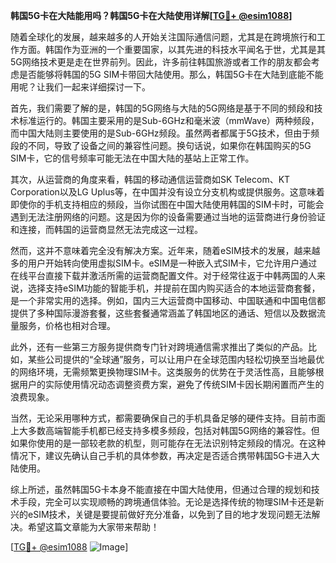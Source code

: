 **韩国5G卡在大陆能用吗？韩国5G卡在大陆使用详解[[TG💪+ @esim1088](https://t.me/s/esim1088)]**

随着全球化的发展，越来越多的人开始关注国际通信问题，尤其是在跨境旅行和工作方面。韩国作为亚洲的一个重要国家，以其先进的科技水平闻名于世，尤其是其5G网络技术更是走在世界前列。因此，许多前往韩国旅游或者工作的朋友都会考虑是否能够将韩国的5G SIM卡带回大陆使用。那么，韩国5G卡在大陆到底能不能用呢？让我们一起来详细探讨一下。

首先，我们需要了解的是，韩国的5G网络与大陆的5G网络是基于不同的频段和技术标准运行的。韩国主要采用的是Sub-6GHz和毫米波（mmWave）两种频段，而中国大陆则主要使用的是Sub-6GHz频段。虽然两者都属于5G技术，但由于频段的不同，导致了设备之间的兼容性问题。换句话说，如果你在韩国购买的5G SIM卡，它的信号频率可能无法在中国大陆的基站上正常工作。

其次，从运营商的角度来看，韩国的移动通信运营商如SK Telecom、KT Corporation以及LG Uplus等，在中国并没有设立分支机构或提供服务。这意味着即使你的手机支持相应的频段，当你试图在中国大陆使用韩国的SIM卡时，可能会遇到无法注册网络的问题。这是因为你的设备需要通过当地的运营商进行身份验证和连接，而韩国的运营商显然无法完成这一过程。

然而，这并不意味着完全没有解决方案。近年来，随着eSIM技术的发展，越来越多的用户开始转向使用虚拟SIM卡。eSIM是一种嵌入式SIM卡，它允许用户通过在线平台直接下载并激活所需的运营商配置文件。对于经常往返于中韩两国的人来说，选择支持eSIM功能的智能手机，并提前在国内购买适合的本地运营商套餐，是一个非常实用的选择。例如，国内三大运营商中国移动、中国联通和中国电信都提供了多种国际漫游套餐，这些套餐通常涵盖了韩国地区的通话、短信以及数据流量服务，价格也相对合理。

此外，还有一些第三方服务提供商专门针对跨境通信需求推出了类似的产品。比如，某些公司提供的“全球通”服务，可以让用户在全球范围内轻松切换至当地最优的网络环境，无需频繁更换物理SIM卡。这类服务的优势在于灵活性高，且能够根据用户的实际使用情况动态调整资费方案，避免了传统SIM卡因长期闲置而产生的浪费现象。

当然，无论采用哪种方式，都需要确保自己的手机具备足够的硬件支持。目前市面上大多数高端智能手机都已经支持多模多频段，包括对韩国5G网络的兼容性。但如果你使用的是一部较老款的机型，则可能存在无法识别特定频段的情况。在这种情况下，建议先确认自己手机的具体参数，再决定是否适合携带韩国5G卡进入大陆使用。

综上所述，虽然韩国5G卡本身不能直接在中国大陆使用，但通过合理的规划和技术手段，完全可以实现顺畅的跨境通信体验。无论是选择传统的物理SIM卡还是新兴的eSIM技术，关键是要提前做好充分准备，以免到了目的地才发现问题无法解决。希望这篇文章能为大家带来帮助！

[[TG💪+ @esim1088](https://t.me/s/esim1088) ![Image](https://i.postimg.cc/4NQfJmqS/Snipaste-2025-05-13-00-14-12.png)]